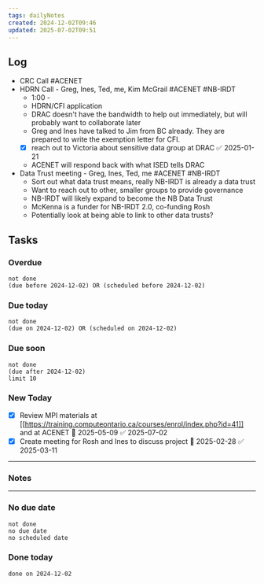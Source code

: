 ```yaml
---
tags: dailyNotes
created: 2024-12-02T09:46
updated: 2025-07-02T09:51
---
```

## Log
- CRC Call #ACENET 
- HDRN Call - Greg, Ines, Ted, me, Kim McGrail #ACENET #NB-IRDT
	- 1:00 - 
	- HDRN/CFI application
	- DRAC doesn't have the bandwidth to help out immediately, but will probably want to collaborate later
	- Greg and Ines have talked to Jim from BC already. They are prepared to write the exemption letter for CFI.
	- [x] reach out to Victoria about sensitive data group at DRAC ✅ 2025-01-21
	- ACENET will respond back with what ISED tells DRAC
- Data Trust meeting - Greg, Ines, Ted, me #ACENET #NB-IRDT 
	- Sort out what data trust means, really NB-IRDT is already a data trust
	- Want to reach out to other, smaller groups to provide governance
	- NB-IRDT will likely expand to become the NB Data Trust
	- McKenna is a funder for NB-IRDT 2.0, co-funding Rosh
	- Potentially look at being able to link to other data trusts?

## Tasks
### Overdue
```tasks
not done
(due before 2024-12-02) OR (scheduled before 2024-12-02)
```

### Due today
```tasks
not done
(due on 2024-12-02) OR (scheduled on 2024-12-02)
```

### Due soon
```tasks
not done
(due after 2024-12-02)
limit 10
```

### New Today
- [x] Review MPI materials at [[https://training.computeontario.ca/courses/enrol/index.php?id=41]] and at ACENET 📅 2025-05-09 ✅ 2025-07-02
- [x] Create meeting for Rosh and Ines to discuss project 📅 2025-02-28 ✅ 2025-03-11
----
### Notes

----
### No due date
```tasks
not done
no due date
no scheduled date
```

### Done today
```tasks
done on 2024-12-02
```
